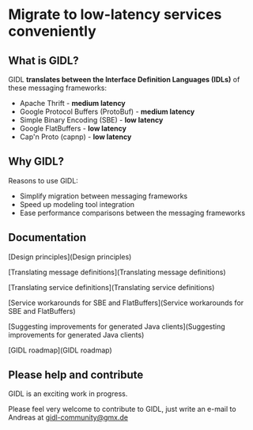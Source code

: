 # Migrate to low-latency services conveniently

## What is GIDL?
GIDL **translates between the Interface Definition Languages (IDLs)** of these messaging frameworks:
- Apache Thrift - **medium latency**
- Google Protocol Buffers (ProtoBuf) - **medium latency**
- Simple Binary Encoding (SBE) - **low latency**
- Google FlatBuffers - **low latency**
- Cap'n Proto (capnp) - **low latency**

## Why GIDL?
Reasons to use GIDL:
- Simplify migration between messaging frameworks
- Speed up modeling tool integration
- Ease performance comparisons between the messaging frameworks

## Documentation
[Design principles](Design principles)

[Translating message definitions](Translating message definitions)

[Translating service definitions](Translating service definitions)

[Service workarounds for SBE and FlatBuffers](Service workarounds for SBE and FlatBuffers)

[Suggesting improvements for generated Java clients](Suggesting improvements for generated Java clients)

[GIDL roadmap](GIDL roadmap)

## Please help and contribute
GIDL is an exciting work in progress.

Please feel very welcome to contribute to GIDL, just write an e-mail to Andreas at gidl-community@gmx.de 